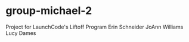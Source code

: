 # group-michael-2
Project for LaunchCode's Liftoff Program
Erin Schneider
JoAnn Williams
Lucy Dames
